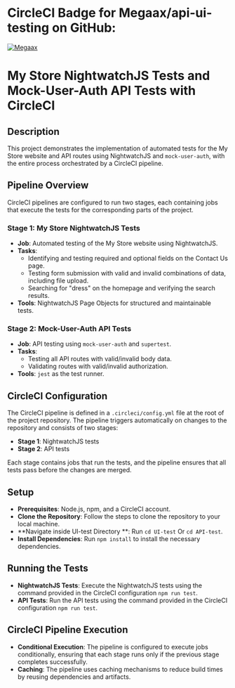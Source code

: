 # CircleCI Badge for Megaax/api-ui-testing on GitHub:

[![Megaax](https://circleci.com/gh/Megaax/api-ui-testing.svg?style=svg)](https://circleci.com/gh/Megaax/api-ui-testing)

# My Store NightwatchJS Tests and Mock-User-Auth API Tests with CircleCI

## Description

This project demonstrates the implementation of automated tests for the My Store website and API routes using NightwatchJS and `mock-user-auth`, with the entire process orchestrated by a CircleCI pipeline.

## Pipeline Overview

CircleCI pipelines are configured to run two stages, each containing jobs that execute the tests for the corresponding parts of the project.

### Stage  1: My Store NightwatchJS Tests

- **Job**: Automated testing of the My Store website using NightwatchJS.
- **Tasks**:
  - Identifying and testing required and optional fields on the Contact Us page.
  - Testing form submission with valid and invalid combinations of data, including file upload.
  - Searching for "dress" on the homepage and verifying the search results.
- **Tools**: NightwatchJS Page Objects for structured and maintainable tests.

### Stage  2: Mock-User-Auth API Tests

- **Job**: API testing using `mock-user-auth` and `supertest`.
- **Tasks**:
  - Testing all API routes with valid/invalid body data.
  - Validating routes with valid/invalid authorization.
- **Tools**: `jest` as the test runner.

## CircleCI Configuration

The CircleCI pipeline is defined in a `.circleci/config.yml` file at the root of the project repository. The pipeline triggers automatically on changes to the repository and consists of two stages:

- **Stage  1**: NightwatchJS tests
- **Stage  2**: API tests

Each stage contains jobs that run the tests, and the pipeline ensures that all tests pass before the changes are merged.

## Setup

- **Prerequisites**: Node.js, npm, and a CircleCI account.
- **Clone the Repository**: Follow the steps to clone the repository to your local machine.
- **Navigate inside UI-test Directory **: Run `cd UI-test` Or `cd API-test`.
- **Install Dependencies**: Run `npm install` to install the necessary dependencies.

## Running the Tests

- **NightwatchJS Tests**: Execute the NightwatchJS tests using the command provided in the CircleCI configuration `npm run test`.
- **API Tests**: Run the API tests using the command provided in the CircleCI configuration `npm run test`.

## CircleCI Pipeline Execution

- **Conditional Execution**: The pipeline is configured to execute jobs conditionally, ensuring that each stage runs only if the previous stage completes successfully.
- **Caching**: The pipeline uses caching mechanisms to reduce build times by reusing dependencies and artifacts.
